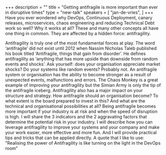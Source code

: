 +++
description = ""
title = "Getting antifragile is more important than ever in disruptive times"
type = "new-talk"
speakers = [
        "jan-de-vries",
]
+++
Have you ever wondered why DevOps, Continuous Deployment, canary releases, microservices, chaos engineering and reducing Technical Debt work so well? Why it works at all? These and many other concepts all have one thing in common. They are affected by a hidden force: antifragility.

Antifragility is truly one of the most fundamental forces at play.
The word ‘antifragile’ did not exist until 2012 when Nassim Nicholas Taleb published his book titled ‘Antifragile, things that gain from disorder’. He defines antifragility as ‘anything that has more upside than downside from random events and shocks’. Ask yourself: does your organisation appreciate market shocks? Do your systems like random events? Probably not.
An antifragile system or organisation has the ability to become stronger as a result of unexpected events, malfunctions and errors. The Chaos Monkey is a great example of improving your antifragility but the Simian Army is only the tip of the antifragile iceberg. Antifragility also has a major impact on your structure and strategy. How antifragile should an organisation become? To what extent is the board prepared to invest in this? And what are the technical and organisational possibilities at all?
Being antifragile becomes more important if your industry is at risk and when the speed of disruption is high. I will share the 3 indicators and the 2 aggravating factors that determine the potential risk in your industry.
I will describe how you can leverage antifragility to improve your systems and your company and make your work easier, more effective and more fun. And I will provide practical tips and tricks that can be applied directly. A quote that I like to use: "Realising the power of Antifragility is like turning on the light in the DevOps room”